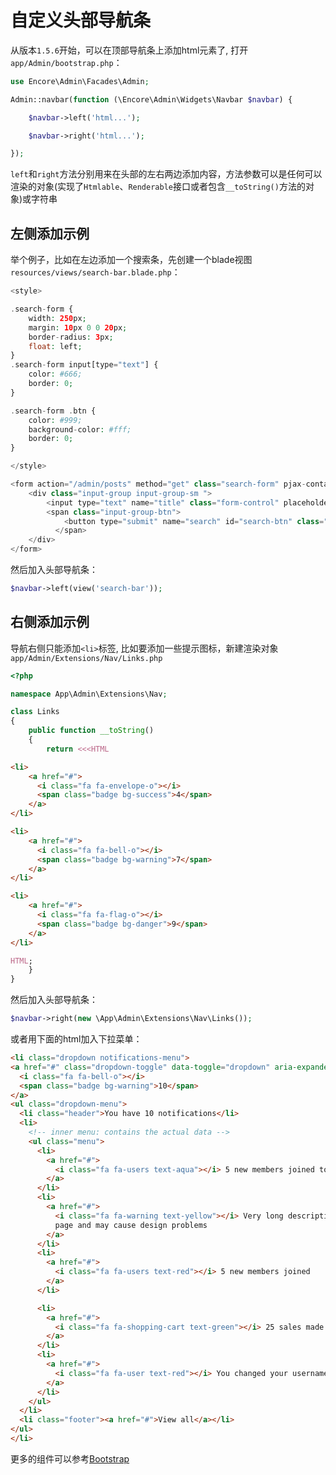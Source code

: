 # 自定义头部导航条

从版本`1.5.6`开始，可以在顶部导航条上添加html元素了,  打开`app/Admin/bootstrap.php`：
```php
use Encore\Admin\Facades\Admin;

Admin::navbar(function (\Encore\Admin\Widgets\Navbar $navbar) {

    $navbar->left('html...');

    $navbar->right('html...');

});
```

`left`和`right`方法分别用来在头部的左右两边添加内容，方法参数可以是任何可以渲染的对象(实现了`Htmlable`、`Renderable`接口或者包含`__toString()`方法的对象)或字符串

## 左侧添加示例

举个例子，比如在左边添加一个搜索条，先创建一个blade视图`resources/views/search-bar.blade.php`：
```php
<style>

.search-form {
    width: 250px;
    margin: 10px 0 0 20px;
    border-radius: 3px;
    float: left;
}
.search-form input[type="text"] {
    color: #666;
    border: 0;
}

.search-form .btn {
    color: #999;
    background-color: #fff;
    border: 0;
}

</style>

<form action="/admin/posts" method="get" class="search-form" pjax-container>
    <div class="input-group input-group-sm ">
        <input type="text" name="title" class="form-control" placeholder="Search...">
        <span class="input-group-btn">
            <button type="submit" name="search" id="search-btn" class="btn btn-flat"><i class="fa fa-search"></i></button>
          </span>
    </div>
</form>
```
然后加入头部导航条：
```php
$navbar->left(view('search-bar'));
```

## 右侧添加示例

导航右侧只能添加`<li>`标签, 比如要添加一些提示图标，新建渲染对象`app/Admin/Extensions/Nav/Links.php`
```php
<?php

namespace App\Admin\Extensions\Nav;

class Links
{
    public function __toString()
    {
        return <<<HTML

<li>
    <a href="#">
      <i class="fa fa-envelope-o"></i>
      <span class="badge bg-success">4</span>
    </a>
</li>

<li>
    <a href="#">
      <i class="fa fa-bell-o"></i>
      <span class="badge bg-warning">7</span>
    </a>
</li>

<li>
    <a href="#">
      <i class="fa fa-flag-o"></i>
      <span class="badge bg-danger">9</span>
    </a>
</li>

HTML;
    }
}
```

然后加入头部导航条：
```php
$navbar->right(new \App\Admin\Extensions\Nav\Links());
```

或者用下面的html加入下拉菜单：
```html
<li class="dropdown notifications-menu">
<a href="#" class="dropdown-toggle" data-toggle="dropdown" aria-expanded="false">
  <i class="fa fa-bell-o"></i>
  <span class="badge bg-warning">10</span>
</a>
<ul class="dropdown-menu">
  <li class="header">You have 10 notifications</li>
  <li>
    <!-- inner menu: contains the actual data -->
    <ul class="menu">
      <li>
        <a href="#">
          <i class="fa fa-users text-aqua"></i> 5 new members joined today
        </a>
      </li>
      <li>
        <a href="#">
          <i class="fa fa-warning text-yellow"></i> Very long description here that may not fit into the
          page and may cause design problems
        </a>
      </li>
      <li>
        <a href="#">
          <i class="fa fa-users text-red"></i> 5 new members joined
        </a>
      </li>

      <li>
        <a href="#">
          <i class="fa fa-shopping-cart text-green"></i> 25 sales made
        </a>
      </li>
      <li>
        <a href="#">
          <i class="fa fa-user text-red"></i> You changed your username
        </a>
      </li>
    </ul>
  </li>
  <li class="footer"><a href="#">View all</a></li>
</ul>
</li>
```

更多的组件可以参考[Bootstrap](https://getbootstrap.com/)